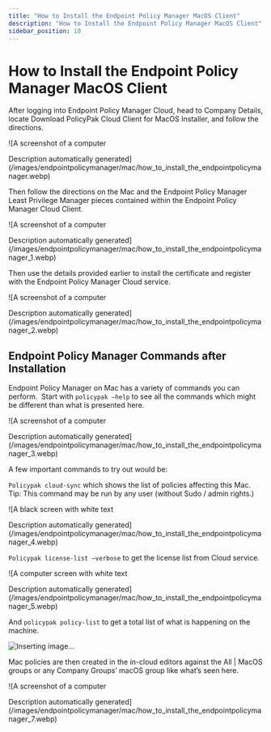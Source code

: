 ```yaml
---
title: "How to Install the Endpoint Policy Manager MacOS Client"
description: "How to Install the Endpoint Policy Manager MacOS Client"
sidebar_position: 10
---
```


# How to Install the Endpoint Policy Manager MacOS Client

After logging into Endpoint Policy Manager Cloud, head to Company Details, locate Download PolicyPak
Cloud Client for MacOS Installer, and follow the directions.

![A screenshot of a computer

Description automatically
generated](/images/endpointpolicymanager/mac/how_to_install_the_endpointpolicymanager.webp)

Then follow the directions on the Mac and the Endpoint Policy Manager Least Privilege Manager pieces
contained within the Endpoint Policy Manager Cloud Client.

![A screenshot of a computer

Description automatically
generated](/images/endpointpolicymanager/mac/how_to_install_the_endpointpolicymanager_1.webp)

Then use the details provided earlier to install the certificate and register with the Endpoint
Policy Manager Cloud service.

![A screenshot of a computer

Description automatically
generated](/images/endpointpolicymanager/mac/how_to_install_the_endpointpolicymanager_2.webp)

## Endpoint Policy Manager Commands after Installation

Endpoint Policy Manager on Mac has a variety of commands you can perform.  Start with
`policypak –help` to see all the commands which might be different than what is presented here.

![A screenshot of a computer

Description automatically
generated](/images/endpointpolicymanager/mac/how_to_install_the_endpointpolicymanager_3.webp)

A few important commands to try out would be:

`Policypak cloud-sync` which shows the list of policies affecting this Mac. Tip: This command may be
run by any user (without Sudo / admin rights.)

![A black screen with white text

Description automatically
generated](/images/endpointpolicymanager/mac/how_to_install_the_endpointpolicymanager_4.webp)

`Policypak license-list –verbose` to get the license list from Cloud service.

![A computer screen with white text

Description automatically
generated](/images/endpointpolicymanager/mac/how_to_install_the_endpointpolicymanager_5.webp)

And `policypak policy-list` to get a total list of what is happening on the machine.

![Inserting image...](/images/endpointpolicymanager/mac/how_to_install_the_endpointpolicymanager_6.webp)

Mac policies are then created in the in-cloud editors against the All | MacOS groups or any Company
Groups’ macOS group like what’s seen here.

![A screenshot of a computer

Description automatically
generated](/images/endpointpolicymanager/mac/how_to_install_the_endpointpolicymanager_7.webp)
